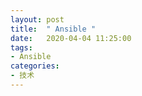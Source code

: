 ```yaml
---
layout: post
title:  " Ansible "
date:   2020-04-04 11:25:00
tags:
- Ansible
categories:
- 技术
---
```

